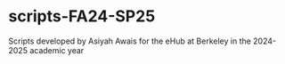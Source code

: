 # scripts-FA24-SP25
Scripts developed by Asiyah Awais for the eHub at Berkeley in the 2024-2025 academic year
